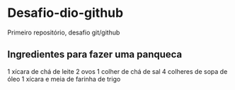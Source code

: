 # Desafio-dio-github
Primeiro repositório, desafio git/github

## Ingredientes para fazer uma panqueca 

1 xícara de chá de leite
2 ovos
1 colher de chá de sal
4 colheres de sopa de óleo
1 xícara e meia de farinha de trigo




